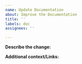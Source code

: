 ```yaml
---
name: Update Documentation
about: Improve the Documentation
title: ''
labels: doc
assignees: ''

---
```


**Describe the change:**  <!-- What needs to be updated/is confusing -->

**Additional context/Links:**  <!-- Add any other context to discussion or links that help explain the the problem -->
